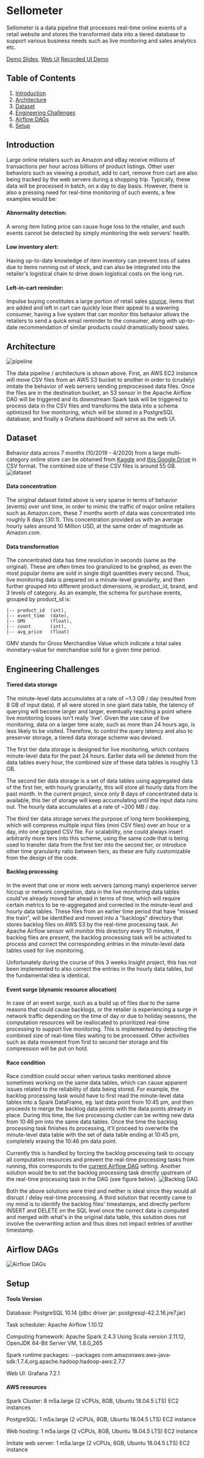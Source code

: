 # Sellometer

Sellometer is a data pipeline that processes real-time online events of a retail website and stores the transformed data into a tiered database to support various business needs such as live monitoring and sales analytics etc.

[Demo Slides](https://docs.google.com/presentation/d/1i-34t8AvreuHTTEn04651ZIpnlO9v5nVoev7dgu0TBY/edit?usp=sharing),
[Web UI](http://sellometer.xyz/)
[Recorded UI Demo](https://www.youtube.com/watch?v=iGup8EMZQYc)

## Table of Contents
1. [Introduction](README.md#introduction)
2. [Architecture](README.md#architecture)
3. [Dataset](README.md#dataset)
4. [Engineering Challenges](README.md#engineering-challenges)
5. [Airflow DAGs](README.md#airflow-dags)
5. [Setup](README.md#setup)

## Introduction
Large online retailers such as Amazon and eBay receive millions of transactions per hour across billions of product listings. Other user behaviors such as viewing a product, add to cart, remove from cart are also being tracked by the web servers during a shopping trip.
Typically, these data will be processed in batch, on a day to day basis. However, there is also a pressing need for real-time monitoring of such events, a few examples would be:
#### Abnormality detection:
A wrong item listing price can cause huge loss to the retailer, and such events cannot be detected by simply monitoring the web servers' health.
#### Low inventory alert:
Having up-to-date knowledge of item inventory can prevent loss of sales due to items running out of stock, and can also be integrated into the retailer's logistical chain to drive down logistical costs on the long run.
#### Left-in-cart reminder:
Impulse buying constitutes a large portion of retail sales [source](https://www.handystorefixtures.com/blog/impulse-buying-statistics-every-retailer-should-know), items that are added and left in cart can quickly lose their appeal to a wavering consumer, having a live system that can monitor this behavior allows the retailers to send a quick email reminder to the consumer, along with up-to-date recommendation of similar products could dramatically boost sales.

## Architecture
![pipeline](https://raw.githubusercontent.com/maxwellyc/sellometer/master/images/pipeline.png)

The data pipeline / architecture is shown above. First, an AWS EC2 instance will move CSV files from an AWS S3 bucket to another in order to (crudely) imitate the behavior of web servers sending preprocessed data files. Once the files are in the destination bucket, an S3 sensor in the Apache Airflow DAG will be triggered and its downstream Spark task will be triggered to process data in the CSV files and transforms the data into a schema optimized for live monitoring, which will be stored in a PostgreSQL database, and finally a Grafana dashboard will serve as the web UI.

## Dataset
Behavior data across 7 months (10/2019 - 4/2020) from a large multi-category online store can be obtained from [Kaggle](https://www.kaggle.com/mkechinov/ecommerce-behavior-data-from-multi-category-store?select=2019-Oct.csv) and [this Google Drive](https://drive.google.com/drive/folders/1Nan8X33H8xrXS5XhCKZmSpClFTCJsSpE) in CSV format.
The combined size of these CSV files is around 55 GB.
![dataset](https://raw.githubusercontent.com/maxwellyc/sellometer/master/images/dataset.png)

#### Data concentration
The original dataset listed above is very sparse in terms of behavior (events) over unit time, in order to mimic the traffic of major online retailers such as Amazon.com, these 7 months worth of data was concentrated into roughly 8 days (30:1). This concentration provided us with an average hourly sales around 10 Million USD, at the same order of magnitude as Amazon.com.

#### Data transformation
The concentrated data has time resolution in seconds (same as the original). These are often times too granulized to be graphed, as even the most popular items are sold in single digit quantities every second. Thus, live monitoring data is prepared on a minute-level granularity, and then further grouped into different product dimensions, ie product_id, brand, and 3 levels of category.
As an example, the schema for purchase events, grouped by product_id is:

```
|-- product_id  (int),
|-- event_time  (date),
|-- GMV         (float),
|-- count       (int),
|-- avg_price   (float)
```
GMV stands for Gross Merchandise Value which indicate a total sales monetary-value for merchandise sold for a given time period.

## Engineering Challenges

#### Tiered data storage
The minute-level data accumulates at a rate of ~1.3 GB / day (resulted from 8 GB of input data). If all were stored in one giant data table, the latency of querying will become larger and larger, eventually reaching a point where live monitoring losses isn't really 'live'. Given the use case of live monitoring, data on a larger time scale, such as more than 24 hours ago, is less likely to be visited. Therefore, to control the query latency and also to preserver storage, a tiered data storage scheme was devised.

The first tier data storage is designed for live monitoring, which contains minute-level data for the past 24 hours. Earlier data will be deleted from the data tables every hour, the combined size of these data tables is roughly 1.3 GB.

The second tier data storage is a set of data tables using aggregated data of the first tier, with hourly granularity, this will store all hourly data from the past month. In the current project, since only 8 days of concentrated data is available, this tier of storage will keep accumulating until the input data runs out. The hourly data accumulates at a rate of ~200 MB / day.

The third tier data storage serves the purpose of long term bookkeeping, which will compress multiple input files (mini CSV files) over an hour or a day, into one gzipped CSV file.
For scalability, one could always insert arbitrarily more tiers into this scheme, using the same code that is being used to transfer data from the first tier into the second tier, or introduce other time granularity ratio between tiers, as these are fully customizable from the design of the code.

#### Backlog processing
In the event that one or more web servers (among many) experience server hiccup or network congestion, data in the live monitoring data tables could've already moved far ahead in terms of time, which will require certain metrics to be re-aggregated and corrected in the minute-level and hourly data tables.
These files from an earlier time period that have "missed the train", will be identified and moved into a "backlogs" directory that stores backlog files on AWS S3 by the real-time processing task. An Apache Airflow sensor will monitor this directory every 10 minutes, if backlog files are present, the backlog processing task will be activated to process and correct the corresponding entries in the minute-level data tables used for live monitoring.

Unfortunately during the course of this 3 weeks Insight project, this has not been implemented to also correct the entries in the hourly data tables, but the fundamental idea is identical.

#### Event surge (dynamic resource allocation)
In case of an event surge, such as a build up of files due to the same reasons that could cause backlogs, or the retailer is experiencing a surge in network traffic depending on the time of day or due to holiday seasons, the computation resources will be reallocated to prioritized real-time processing to support live monitoring. This is implemented by detecting the combined size of real-time files waiting to be processed. Other activities such as data movement from first to second tier storage and file compression will be put on hold.

#### Race condition
Race condition could occur when various tasks mentioned above sometimes working on the same data tables, which can cause apparent issues related to the reliability of data being stored. For example, the backlog processing task would have to first read the minute-level data tables into a Spark DataFrame, eg. last data point from 10:45 pm, and then proceeds to merge the backlog data points with the data points already in place. During this time, the live processing cluster can be writing new data from 10:46 pm into the same data tables. Once the time the backlog processing task finishes its processing, it'll proceed to overwrite the minute-level data table with the set of data table ending at 10:45 pm, completely erasing the 10:46 pm data point.

Currently this is handled by forcing the backlog processing task to occupy all computation resources and prevent the real-time processing tasks from running, this corresponds to the [current Airflow DAG](README.md#airflow-dags) setting. Another solution would be to set the backlog processing task directly upstream of the real-time processing task in the DAG (see figure below).
![Backlog DAG](https://raw.githubusercontent.com/maxwellyc/sellometer/master/images/backlog_dag.png)

Both the above solutions were tried and neither is ideal since they would all disrupt / delay real-time processing. A third solution that recently came to my mind is to identify the backlog files' timestamps, and directly perform INSERT and DELETE on the SQL level once the correct data is computed and merged with what's in the original data table, this solution does not involve the overwriting action and thus does not impact entries of another timestamp.


## Airflow DAGs
![Airflow DAGs](https://raw.githubusercontent.com/maxwellyc/sellometer/master/images/airflow.png)

## Setup
#### Tools Version
Database: PostgreSQL 10.14 (jdbc driver jar: postgresql-42.2.16.jre7.jar)

Task scheduler: Apache Airflow 1.10.12

Computing framework: Apache Spark 2.4.3 Using Scala version 2.11.12, OpenJDK 64-Bit Server VM, 1.8.0_265

Spark runtime packages: --packages com.amazonaws:aws-java-sdk:1.7.4,org.apache.hadoop:hadoop-aws:2.7.7

Web UI: Grafana 7.2.1

#### AWS resources
Spark Cluster: 8 m5a.large (2 vCPUs, 8GB, Ubuntu 18.04.5 LTS) EC2 instances

PostgreSQL: 1 m5a.large (2 vCPUs, 8GB, Ubuntu 18.04.5 LTS) EC2 instance

Web hosting:  1 m5a.large (2 vCPUs, 8GB, Ubuntu 18.04.5 LTS) EC2 instance

Imitate web server: 1 m5a.large (2 vCPUs, 8GB, Ubuntu 18.04.5 LTS) EC2 instance
